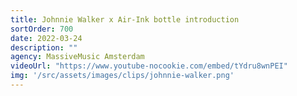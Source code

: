 ```yaml
---
title: Johnnie Walker x Air-Ink bottle introduction
sortOrder: 700
date: 2022-03-24
description: ""
agency: MassiveMusic Amsterdam
videoUrl: "https://www.youtube-nocookie.com/embed/tYdru8wnPEI"
img: '/src/assets/images/clips/johnnie-walker.png'
---
```


